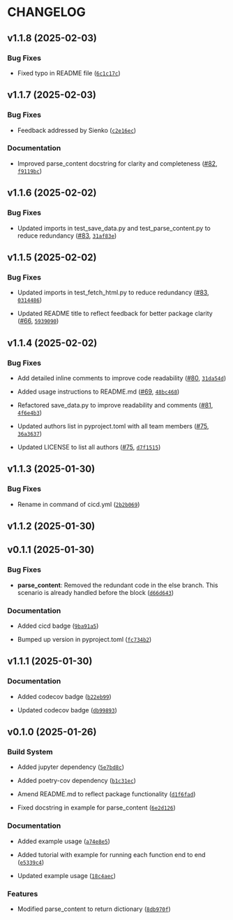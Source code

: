 # CHANGELOG


## v1.1.8 (2025-02-03)

### Bug Fixes

- Fixed typo in README file
  ([`6c1c17c`](https://github.com/UBC-MDS/524_group29_webscraping/commit/6c1c17c84b9b6bd5272b1cb88bbb19cb34514e01))


## v1.1.7 (2025-02-03)

### Bug Fixes

- Feedback addressed by Sienko
  ([`c2e16ec`](https://github.com/UBC-MDS/524_group29_webscraping/commit/c2e16ec8713cd921cb754cc097aaf4c49fced8c7))

### Documentation

- Improved parse_content docstring for clarity and completeness
  ([#82](https://github.com/UBC-MDS/524_group29_webscraping/pull/82),
  [`f9119bc`](https://github.com/UBC-MDS/524_group29_webscraping/commit/f9119bc88b98c23240e612bcd694513a15803ff4))


## v1.1.6 (2025-02-02)

### Bug Fixes

- Updated imports in test_save_data.py and test_parse_content.py to reduce redundancy
  ([#83](https://github.com/UBC-MDS/524_group29_webscraping/pull/83),
  [`31af83e`](https://github.com/UBC-MDS/524_group29_webscraping/commit/31af83e2b7cc39f029e7fc8ea08a5787abc3660c))


## v1.1.5 (2025-02-02)

### Bug Fixes

- Updated imports in test_fetch_html.py to reduce redundancy
  ([#83](https://github.com/UBC-MDS/524_group29_webscraping/pull/83),
  [`0314486`](https://github.com/UBC-MDS/524_group29_webscraping/commit/0314486684927b455a3ccc1f331f727538fa231f))

- Updated README title to reflect feedback for better package clarity
  ([#66](https://github.com/UBC-MDS/524_group29_webscraping/pull/66),
  [`5939090`](https://github.com/UBC-MDS/524_group29_webscraping/commit/5939090cf14468a6753c1b58b657674af09a2f85))


## v1.1.4 (2025-02-02)

### Bug Fixes

- Add detailed inline comments to improve code readability
  ([#80](https://github.com/UBC-MDS/524_group29_webscraping/pull/80),
  [`31da54d`](https://github.com/UBC-MDS/524_group29_webscraping/commit/31da54d7a91ba5781459cf5fce84a7a10dc0a16b))

- Added usage instructions to README.md
  ([#69](https://github.com/UBC-MDS/524_group29_webscraping/pull/69),
  [`48bc468`](https://github.com/UBC-MDS/524_group29_webscraping/commit/48bc46852d8cd9d1dba39d71181f91d74a52701a))

- Refactored save_data.py to improve readability and comments
  ([#81](https://github.com/UBC-MDS/524_group29_webscraping/pull/81),
  [`4f6e4b3`](https://github.com/UBC-MDS/524_group29_webscraping/commit/4f6e4b351a1d29c3a1625388caf2964afb2bd7ca))

- Updated authors list in pyproject.toml with all team members
  ([#75](https://github.com/UBC-MDS/524_group29_webscraping/pull/75),
  [`36a3637`](https://github.com/UBC-MDS/524_group29_webscraping/commit/36a36377b4b80cee6daf630f0f6acc51bab1f6f5))

- Updated LICENSE to list all authors
  ([#75](https://github.com/UBC-MDS/524_group29_webscraping/pull/75),
  [`d7f1515`](https://github.com/UBC-MDS/524_group29_webscraping/commit/d7f1515254f1fa6cabf7583487351d1acda25157))


## v1.1.3 (2025-01-30)

### Bug Fixes

- Rename in command of cicd.yml
  ([`2b2b069`](https://github.com/UBC-MDS/524_group29_webscraping/commit/2b2b06939e6ea8e213f560b9cafb036756b904ba))


## v1.1.2 (2025-01-30)


## v0.1.1 (2025-01-30)

### Bug Fixes

- **parse_content**: Removed the redundant code in the else branch. This scenario is already handled
  before the block
  ([`d66d643`](https://github.com/UBC-MDS/524_group29_webscraping/commit/d66d643fdab21abe42cdf16bfd3d1d91d8e4f2fa))

### Documentation

- Added cicd badge
  ([`9ba91a5`](https://github.com/UBC-MDS/524_group29_webscraping/commit/9ba91a581f29987de7175292e1d5ec1e42ecf7ea))

- Bumped up version in pyproject.toml
  ([`fc734b2`](https://github.com/UBC-MDS/524_group29_webscraping/commit/fc734b2dfe946e85df4356fa6c7e8b26286e04f2))


## v1.1.1 (2025-01-30)

### Documentation

- Added codecov badge
  ([`b22eb99`](https://github.com/UBC-MDS/524_group29_webscraping/commit/b22eb99dc8b9681ac5718e6bd70de7fd3ea0a05e))

- Updated codecov badge
  ([`db99893`](https://github.com/UBC-MDS/524_group29_webscraping/commit/db9989318014e63b9518c8f6741e56fd7457944d))


## v0.1.0 (2025-01-26)

### Build System

- Added jupyter dependency
  ([`5e7bd8c`](https://github.com/UBC-MDS/524_group29_webscraping/commit/5e7bd8c445a4159a7d343b9178477d5764c8630b))

- Added poetry-cov dependency
  ([`b1c31ec`](https://github.com/UBC-MDS/524_group29_webscraping/commit/b1c31ecd8eb2cdbfbc462ac45128f457d2eaca97))

- Amend README.md to reflect package functionality
  ([`d1f6fad`](https://github.com/UBC-MDS/524_group29_webscraping/commit/d1f6fadb4698c74bb63a8be61a295e29fe1a5477))

- Fixed docstring in example for parse_content
  ([`6e2d126`](https://github.com/UBC-MDS/524_group29_webscraping/commit/6e2d12649b73f0c6353732d454610b168caf615e))

### Documentation

- Added example usage
  ([`a74e8e5`](https://github.com/UBC-MDS/524_group29_webscraping/commit/a74e8e55099037cfd576f468efb3fa949a95c48a))

- Added tutorial with example for running each function end to end
  ([`e5339c4`](https://github.com/UBC-MDS/524_group29_webscraping/commit/e5339c47b99041d6b3789f8ffd30d01d408a6bbc))

- Updated example usage
  ([`18c4aec`](https://github.com/UBC-MDS/524_group29_webscraping/commit/18c4aecfe345aa6f373f2255260ee428ea8fdc09))

### Features

- Modified parse_content to return dictionary
  ([`8db970f`](https://github.com/UBC-MDS/524_group29_webscraping/commit/8db970fc6691f560768f4bcb4f54130ff41ec903))
